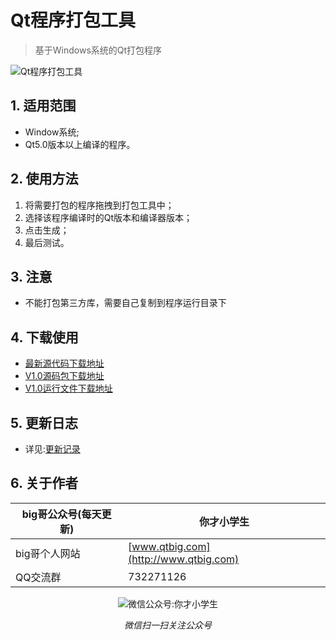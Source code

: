 # Qt程序打包工具
> 基于Windows系统的Qt打包程序

![Qt程序打包工具](https://github.com/aeagean/DeployQt/blob/master/Test/Qt%E7%A8%8B%E5%BA%8F%E6%89%93%E5%8C%85%E5%B7%A5%E5%85%B7V1.0.gif?raw=true)

## 1. 适用范围
* Window系统;
* Qt5.0版本以上编译的程序。

## 2. 使用方法
1. 将需要打包的程序拖拽到打包工具中；
2. 选择该程序编译时的Qt版本和编译器版本；
3. 点击生成；
4. 最后测试。

## 3. 注意
* 不能打包第三方库，需要自己复制到程序运行目录下

## 4. 下载使用
* [最新源代码下载地址](https://github.com/aeagean/DeployQt/archive/master.zip)
* [V1.0源码包下载地址](https://github.com/aeagean/DeployQt/archive/V1.0.zip)
* [V1.0运行文件下载地址](https://github.com/aeagean/DeployQt/releases/download/V1.0/Qt.V1.0.exe)

## 5. 更新日志
* 详见:[更新记录](https://github.com/aeagean/DeployQt/blob/master/ChangeLogs.md)

## 6. 关于作者
|big哥公众号(每天更新)|你才小学生|
|---|---|
|big哥个人网站|[www.qtbig.com](http://www.qtbig.com)|
|QQ交流群|732271126|

<p align="center">
  <img src="http://www.qtbig.com/about/index/my_qrcode.jpg" alt="微信公众号:你才小学生">
  <p align="center"><em>微信扫一扫关注公众号</em></p>
</p>
